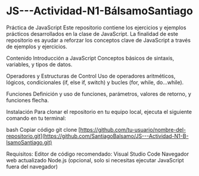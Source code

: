 # JS---Actividad-N1-BálsamoSantiago
Práctica de JavaScript
Este repositorio contiene los ejercicios y ejemplos prácticos desarrollados en la clase de JavaScript. La finalidad de este repositorio es ayudar a reforzar los conceptos clave de JavaScript a través de ejemplos y ejercicios.

Contenido
Introducción a JavaScript
Conceptos básicos de sintaxis, variables, y tipos de datos.

Operadores y Estructuras de Control
Uso de operadores aritméticos, lógicos, condicionales (if, else if, switch) y bucles (for, while, do...while).

Funciones
Definición y uso de funciones, parámetros, valores de retorno, y funciones flecha.

Instalación
Para clonar el repositorio en tu equipo local, ejecuta el siguiente comando en tu terminal:

bash
Copiar código
git clone [https://github.com/tu-usuario/nombre-del-repositorio.git](https://github.com/SantiagoBalsamo/JS---Actividad-N1-B-lsamoSantiago.git)

Requisitos:
Editor de código recomendado: Visual Studio Code
Navegador web actualizado
Node.js (opcional, solo si necesitas ejecutar JavaScript fuera del navegador)
